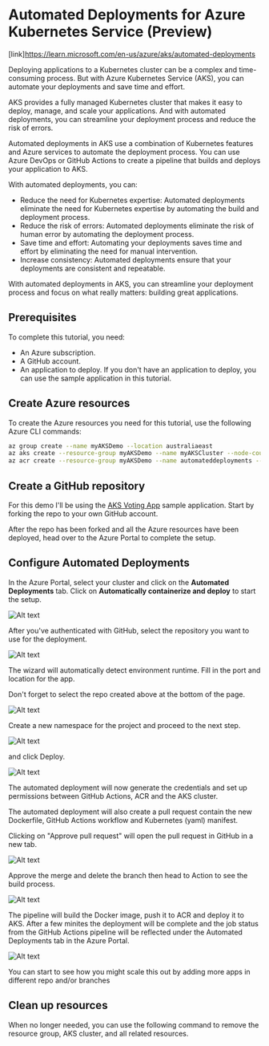 # Automated Deployments for Azure Kubernetes Service (Preview)

[link]<https://learn.microsoft.com/en-us/azure/aks/automated-deployments>

Deploying applications to a Kubernetes cluster can be a complex and time-consuming process. But with Azure Kubernetes Service (AKS), you can automate your deployments and save time and effort.

AKS provides a fully managed Kubernetes cluster that makes it easy to deploy, manage, and scale your applications. And with automated deployments, you can streamline your deployment process and reduce the risk of errors.

Automated deployments in AKS use a combination of Kubernetes features and Azure services to automate the deployment process. You can use Azure DevOps or GitHub Actions to create a pipeline that builds and deploys your application to AKS.

With automated deployments, you can:

- Reduce the need for Kubernetes expertise: Automated deployments eliminate the need for Kubernetes expertise by automating the build and deployment process.
- Reduce the risk of errors: Automated deployments eliminate the risk of human error by automating the deployment process.
- Save time and effort: Automating your deployments saves time and effort by eliminating the need for manual intervention.
- Increase consistency: Automated deployments ensure that your deployments are consistent and repeatable.

With automated deployments in AKS, you can streamline your deployment process and focus on what really matters: building great applications.

## Prerequisites

To complete this tutorial, you need:

- An Azure subscription.
- A GitHub account.
- An application to deploy. If you don't have an application to deploy, you can use the sample application in this tutorial.

## Create Azure resources

To create the Azure resources you need for this tutorial, use the following Azure CLI commands:

```bash
az group create --name myAKSDemo --location australiaeast
az aks create --resource-group myAKSDemo --name myAKSCluster --node-count 1 --enable-addons monitoring --generate-ssh-keys --kubernetes-version 1.28.0
az acr create --resource-group myAKSDemo --name automateddeployments --sku Basic
```

## Create a GitHub repository

For this demo I'll be using the [AKS Voting App](https://github.com/azure-samples/aks-voting-app/tree/master/) sample application. Start by forking the repo to your own GitHub account.

After the repo has been forked and all the Azure resources have been deployed, head over to the Azure Portal to complete the setup.

## Configure Automated Deployments

In the Azure Portal, select your cluster and click on the **Automated Deployments** tab. Click on **Automatically containerize and deploy** to start the setup.

![Alt text](image.png)

After you've authenticated with GitHub, select the repository you want to use for the deployment.

![Alt text](image-1.png)

The wizard will automatically detect environment runtime. Fill in the port and location for the app.

Don't forget to select the repo created above at the bottom of the page.

![Alt text](image-2.png)

Create a new namespace for the project and proceed to the next step.

![Alt text](image-3.png)

and click Deploy.

![Alt text](image-4.png)

The automated deployment will now generate the credentials and set up permissions between GitHub Actions, ACR and the AKS cluster.

The automated deployment will also create a pull request contain the new Dockerfile, GitHub Actions workflow and Kubernetes (yaml) manifest.

Clicking on "Approve pull request" will open the pull request in GitHub in a new tab.

![Alt text](image-5.png)

Approve the merge and delete the branch then head to Action to see the build process.

![Alt text](image-6.png)

The pipeline will build the Docker image, push it to ACR and deploy it to AKS.
After a few minites the deployment will be complete and the job status from the GitHub Actions pipeline will be reflected under the Automated Deployments tab in the Azure Portal.

![Alt text](image-7.png)

You can start to see how you might scale this out by adding more apps in different repo and/or branches

## Clean up resources

When no longer needed, you can use the following command to remove the resource group, AKS cluster, and all related resources.

```bash